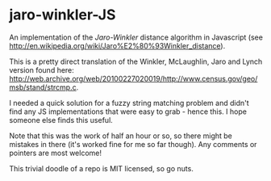 # jaro-winkler-JS
An implementation of the _Jaro-Winkler_ distance algorithm in Javascript (see http://en.wikipedia.org/wiki/Jaro%E2%80%93Winkler_distance).

This is a pretty direct translation of the Winkler, McLaughlin, Jaro and Lynch version found here: http://web.archive.org/web/20100227020019/http://www.census.gov/geo/msb/stand/strcmp.c.

I needed a quick solution for a fuzzy string matching problem and didn't find any JS implementations that were easy to grab - hence this. I hope someone else finds this useful.

Note that this was the work of half an hour or so, so there might be mistakes in there (it's worked fine for me so far though). Any comments or pointers are most welcome!

This trivial doodle of a repo is MIT licensed, so go nuts.
